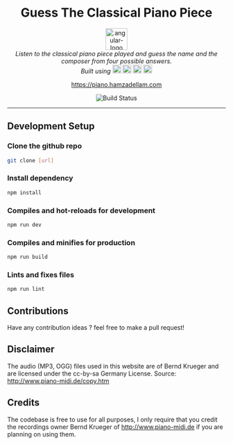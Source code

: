 <h1 align="center">Guess The Classical Piano Piece</h1>

<p align="center">
  <img src="public/favicon.ico" alt="angular-logo" width="50px" height="50px"/>
  <br>
  <i>Listen to the classical piano piece played and guess the name and the composer from four possible answers.
    <br>Built using
    <img height="20px" src="https://img.shields.io/badge/vite-%23646CFF.svg?style=for-the-badge&logo=vite&logoColor=white" />
    <img height="20px" src="https://img.shields.io/badge/typescript-%23007ACC.svg?style=for-the-badge&logo=typescript&logoColor=white" />
    <img height="20px" src="https://img.shields.io/badge/html5-%23E34F26.svg?style=for-the-badge&logo=html5&logoColor=white" />
    <img height="20px" src="https://img.shields.io/badge/tailwindcss-%2338B2AC.svg?style=for-the-badge&logo=tailwind-css&logoColor=white" /> 
  </i>
<br>
</p>

<p align="center">
  <a href="https://piano.hamzadellam.com">https://piano.hamzadellam.com</a>
  <br>
</p>

<p align="center">
<img src="https://img.shields.io/github/actions/workflow/status/HamzaDLM/guess_piano_piece/deploy.yml" alt="Build Status">
</img>

</p>

<hr>
</hr>

## Development Setup

### Clone the github repo
```bash
git clone [url]
```
### Install dependency
```bash
npm install
```
### Compiles and hot-reloads for development
```bash
npm run dev 
```
### Compiles and minifies for production
```bash
npm run build
```
### Lints and fixes files
```bash
npm run lint
```
## Contributions 
Have any contribution ideas ? feel free to make a pull request!
## Disclaimer
The audio (MP3, OGG) files used in this website are of Bernd Krueger and are licensed under the cc-by-sa Germany License.
Source: http://www.piano-midi.de/copy.htm
## Credits
The codebase is free to use for all purposes, I only require that you credit the recordings owner Bernd Krueger of http://www.piano-midi.de if you are planning on using them.
